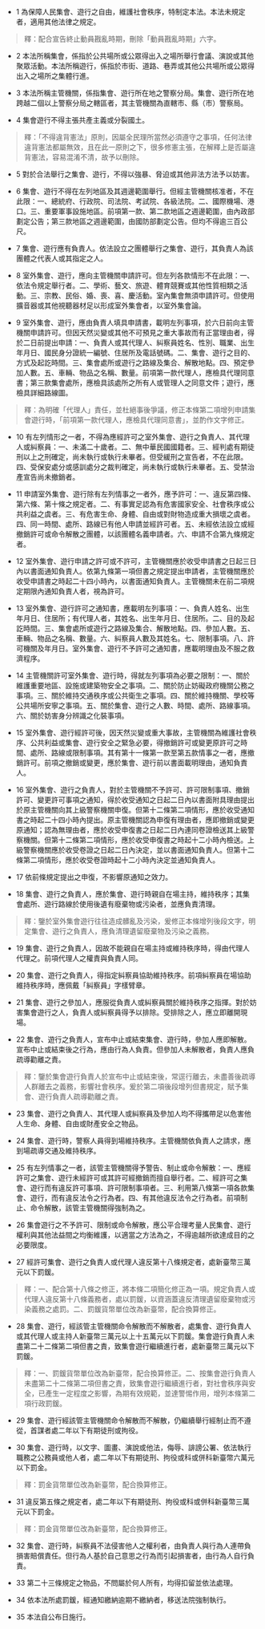 * 1 為保障人民集會、遊行之自由，維護社會秩序，特制定本法。本法未規定者，適用其他法律之規定。

> 釋：配合宣告終止動員戡亂時期，刪除「動員戡亂時期」六字。

* 2 本法所稱集會，係指於公共場所或公眾得出入之場所舉行會議、演說或其他聚眾活動。本法所稱遊行，係指於市街、道路、巷弄或其他公共場所或公眾得出入之場所之集體行進。

* 3 本法所稱主管機關，係指集會、遊行所在地之警察分局。集會、遊行所在地跨越二個以上警察分局之轄區者，其主管機關為直轄市、縣（市）警察局。

* 4 集會遊行不得主張共產主義或分裂國土。

> 釋：「不得違背憲法」原則，因屬全民理所當然必須遵守之事項，任何法律違背憲法都屬無效，且在此一原則之下，很多修憲主張，在解釋上是否屬違背憲法，容易混淆不清，故予以刪除。

* 5 對於合法舉行之集會、遊行，不得以強暴、脅迫或其他非法方法予以妨害。

* 6 集會、遊行不得在左列地區及其週邊範圍舉行。但經主管機關核准者，不在此限：一、總統府、行政院、司法院、考試院、各級法院。二、國際機場、港口。三、重要軍事設施地區。前項第一款、第二款地區之週邊範圍，由內政部劃定公告；第三款地區之週邊範圍，由國防部劃定公告。但均不得逾三百公尺。

* 7 集會、遊行應有負責人。依法設立之團體舉行之集會、遊行，其負責人為該團體之代表人或其指定之人。

* 8 室外集會、遊行，應向主管機關申請許可。但左列各款情形不在此限：一、依法令規定舉行者。二、學術、藝文、旅遊、體育競賽或其他性質相類之活動。三、宗教、民俗、婚、喪、喜、慶活動。室內集會無須申請許可。但使用擴音器或其他視聽器材足以形成室外集會者，以室外集會論。

* 9 室外集會、遊行，應由負責人填具申請書，載明左列事項，於六日前向主管機關申請許可。但因天然災變或其他不可預見之重大事故而有正當理由者，得於二日前提出申請：一、負責人或其代理人、糾察員姓名、性別、職業、出生年月日、國民身分證統一編號、住居所及電話號碼。二、集會、遊行之目的、方式及起訖時間。三、集會處所或遊行之路線及集合、解散地點。四、預定參加人數。五、車輛、物品之名稱、數量。前項第一款代理人，應檢具代理同意書；第三款集會處所，應檢具該處所之所有人或管理人之同意文件；遊行，應檢具詳細路線圖。

> 釋：為明確「代理人」責任，並杜絕事後爭議，修正本條第二項增列申請集會遊行時，「前項第一款代理人，應檢具代理同意書」，並酌作文字修正。

* 10 有左列情形之一者，不得為應經許可之室外集會、遊行之負責人、其代理人或糾察員：一、未滿二十歲者。二、無中華民國國籍者。三、經判處有期徒刑以上之刑確定，尚未執行或執行未畢者。但受緩刑之宣告者，不在此限。四、受保安處分或感訓處分之裁判確定，尚未執行或執行未畢者。五、受禁治產宣告尚未撤銷者。

* 11 申請室外集會、遊行除有左列情事之一者外，應予許可：一、違反第四條、第六條、第十條之規定者。二、有事實足認為有危害國家安全、社會秩序或公共利益之虞者。三、有危害生命、身體、自由或對財物造成重大損壞之虞者。四、同一時間、處所、路線已有他人申請並經許可者。五、未經依法設立或經撤銷許可或命令解散之團體，以該團體名義申請者。六、申請不合第九條規定者。

* 12 室外集會、遊行申請之許可或不許可，主管機關應於收受申請書之日起三日內以書面通知負責人。依第九條第一項但書之規定提出申請者，主管機關應於收受申請書之時起二十四小時內，以書面通知負責人。主管機關未在前二項規定期限內通知負責人者，視為許可。

* 13 室外集會、遊行許可之通知書，應載明左列事項：一、負責人姓名、出生年月日、住居所；有代理人者，其姓名、出生年月日、住居所。二、目的及起訖時間。三、集會處所或遊行之路線及集合、解散地點。四、參加人數。五、車輛、物品之名稱、數量。六、糾察員人數及其姓名。七、限制事項。八、許可機關及年月日。室外集會、遊行不予許可之通知書，應載明理由及不服之救濟程序。

* 14 主管機關許可室外集會、遊行時，得就左列事項為必要之限制：一、關於維護重要地區、設施或建築物安全之事項。二、關於防止妨礙政府機關公務之事項。三、關於維持交通秩序或公共衛生之事項。四、關於維持機關、學校等公共場所安寧之事項。五、關於集會、遊行之人數、時間、處所、路線事項。六、關於妨害身分辨識之化裝事項。

* 15 室外集會、遊行經許可後，因天然災變或重大事故，主管機關為維護社會秩序、公共利益或集會、遊行安全之緊急必要，得撤銷許可或變更原許可之時間、處所、路線或限制事項。其有第十一條第一款至第五款情事之一者，應撤銷許可。前項之撤銷或變更，應於集會、遊行前以書面載明理由，通知負責人。

* 16 室外集會、遊行之負責人，對於主管機關不予許可、許可限制事項、撤銷許可、變更許可事項之通知，得於收受通知之日起二日內以書面附具理由提出於原主管機關向其上級警察機關申復。但第十二條第二項情形，應於收受通知書之時起二十四小時內提出。原主管機關認為申復有理由者，應即撤銷或變更原通知；認為無理由者，應於收受申復書之日起二日內連同卷證檢送其上級警察機關。但第十二條第二項情形，應於收受申復書之時起十二小時內檢送。上級警察機關應於收受卷證之日起二日內決定，並以書面通知負責人。但第十二條第二項情形，應於收受卷證時起十二小時內決定並通知負責人。

* 17 依前條規定提出之申復，不影響原通知之效力。

* 18 集會、遊行之負責人，應於集會、遊行時親自在場主持，維持秩序；其集會處所、遊行路線於使用後遺有廢棄物或污染者，並應負責清理。

> 釋：鑒於室外集會遊行往往造成髒亂及污染，爰修正本條增列後段文字，明定集會、遊行之負責人，應負清理遺留廢棄物及污染之義務。

* 19 集會、遊行之負責人，因故不能親自在場主持或維持秩序時，得由代理人代理之。前項代理人之權責與負責人同。

* 20 集會、遊行之負責人，得指定糾察員協助維持秩序。前項糾察員在場協助維持秩序時，應佩戴「糾察員」字樣臂章。

* 21 集會、遊行之參加人，應服從負責人或糾察員關於維持秩序之指揮。對於妨害集會遊行之人，負責人或糾察員得予以排除。受排除之人，應立即離開現場。

* 22 集會、遊行之負責人，宣布中止或結束集會、遊行時，參加人應即解散。宣布中止或結束後之行為，應由行為人負責。但參加人未解散者，負責人應負疏導勸離之責。

> 釋：鑒於集會遊行負責人於宣布中止或結束後，常逕行離去，未盡善後疏導人群離去之義務，影響社會秩序。爰於第二項後段增列但書規定，賦予集會、遊行負責人疏導勸離之責。

* 23 集會、遊行之負責人、其代理人或糾察員及參加人均不得攜帶足以危害他人生命、身體、自由或財產安全之物品。

* 24 集會、遊行時，警察人員得到場維持秩序。主管機關依負責人之請求，應到場疏導交通及維持秩序。

* 25 有左列情事之一者，該管主管機關得予警告、制止或命令解散：一、應經許可之集會、遊行未經許可或其許可經撤銷而擅自舉行者。二、經許可之集會、遊行而有違反許可事項、許可限制事項者。三、利用第八條第一項各款集會、遊行，而有違反法令之行為者。四、有其他違反法令之行為者。前項制止、命令解散，該管主管機關得強制為之。

* 26 集會遊行之不予許可、限制或命令解散，應公平合理考量人民集會、遊行權利與其他法益間之均衡維護，以適當之方法為之，不得逾越所欲達成目的之必要限度。

* 27 經許可集會、遊行之負責人或代理人違反第十八條規定者，處新臺幣三萬元以下罰鍰。

> 釋：一、配合第十八條之修正，將本條二項簡化修正為一項。規定負責人或代理人違反第十八條義務者，處以罰鍰，以資涵蓋違反清理遺留廢棄物或污染義務之處罰。二、罰鍰貨幣單位改為新臺幣，配合換算修正。

* 28 集會、遊行，經該管主管機關命令解散而不解散者，處集會、遊行負責人或其代理人或主持人新臺幣三萬元以上十五萬元以下罰鍰。集會遊行負責人未盡第二十二條第二項但書之責，致集會遊行繼續進行者，處新臺幣三萬元以下罰鍰。

> 釋：一、罰鍰貨幣單位改為新臺幣，配合換算修正。二、按集會遊行負責人未盡第二十二條第二項但書之責，致集會遊行繼續進行者，對社會秩序與安全，已產生一定程度之影響，為期有效規範，並達警惕作用，增列本條第二項行政罰鍰。

* 29 集會、遊行經該管主管機關命令解散而不解散，仍繼續舉行經制止而不遵從，首謀者處二年以下有期徒刑或拘役。

* 30 集會、遊行時，以文字、圖畫、演說或他法，侮辱、誹謗公署、依法執行職務之公務員或他人者，處二年以下有期徒刑、拘役或科或併科新臺幣六萬元以下罰金。

> 釋：罰金貨幣單位改為新臺幣，配合換算修正。

* 31 違反第五條之規定者，處二年以下有期徒刑、拘役或科或併科新臺幣三萬元以下罰金。

> 釋：罰金貨幣單位改為新臺幣，配合換算修正。

* 32 集會、遊行時，糾察員不法侵害他人之權利者，由負責人與行為人連帶負損害賠償責任。但行為人基於自己意思之行為而引起損害者，由行為人自行負責。

* 33 第二十三條規定之物品，不問屬於何人所有，均得扣留並依法處理。

* 34 依本法所處罰鍰，經通知繳納逾期不繳納者，移送法院強制執行。

* 35 本法自公布日施行。

